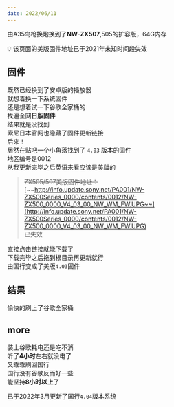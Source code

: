 ```yaml
---
date: 2022/06/11
---
```

由A35鸟枪换炮换到了**NW-ZX507**,505的扩容版，64G内存  
<aside> 💡
该页面的美版固件地址已于2021年未知时间段失效
</aside>

## 固件

既然已经换到了安卓版的播放器  
就想着换一下系统固件  
还是想着试一下谷歌全家桶的  
找遍全网**日版固件**  
结果就是没找到  
索尼日本官网也隐藏了固件更新链接  
后来！  
居然在贴吧一个小角落找到了 `4.03` 版本的固件  
地区编号是0012  
从我更新完毕之后英语来看应该是美版的  
> ~~ZX505/507美版固件地址：~~  
> [~~http://info.update.sony.net/PA001/NW-ZX500Series_0000/contents/0012/NW-ZX500_0000_V4_03_00_NW_WM_FW.UPG~~](http://info.update.sony.net/PA001/NW-ZX500Series_0000/contents/0012/NW-ZX500_0000_V4_03_00_NW_WM_FW.UPG)  
> 已失效

直接点击链接就能下载了  
下载完毕之后拖到根目录再更新就行  
由国行变成了美版`4.03`固件  

## 结果
愉快的刷上了谷歌全家桶  

## more
装上谷歌耗电还是吃不消  
听了**4小时**左右就没电了  
又乖乖刷回国行  
国行没有谷歌反而好一些  
能坚持**8小时以上**了  

已于2022年3月更新了国行`4.04`版本系统   